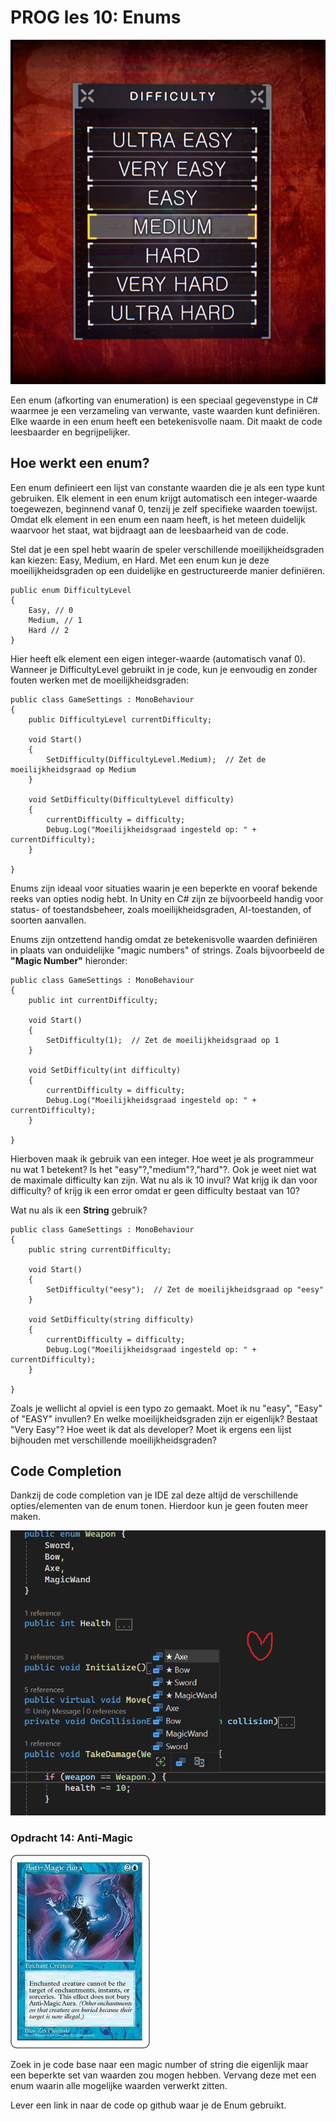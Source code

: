# PROG les 10: Enums

![menu](../src/13_02_enum_menu.png)

Een enum (afkorting van enumeration) is een speciaal gegevenstype in C# waarmee je een verzameling van verwante, vaste waarden kunt definiëren. Elke waarde in een enum heeft een betekenisvolle naam. Dit maakt de code leesbaarder en begrijpelijker.

## Hoe werkt een enum?

Een enum definieert een lijst van constante waarden die je als een type kunt gebruiken. Elk element in een enum krijgt automatisch een integer-waarde toegewezen, beginnend vanaf 0, tenzij je zelf specifieke waarden toewijst. Omdat elk element in een enum een naam heeft, is het meteen duidelijk waarvoor het staat, wat bijdraagt aan de leesbaarheid van de code.

Stel dat je een spel hebt waarin de speler verschillende moeilijkheidsgraden kan kiezen: Easy, Medium, en Hard. Met een enum kun je deze moeilijkheidsgraden op een duidelijke en gestructureerde manier definiëren.

```
public enum DifficultyLevel
{
    Easy, // 0
    Medium, // 1
    Hard // 2
}
```

Hier heeft elk element een eigen integer-waarde (automatisch vanaf 0). Wanneer je DifficultyLevel gebruikt in je code, kun je eenvoudig en zonder fouten werken met de moeilijkheidsgraden:

```
public class GameSettings : MonoBehaviour
{
    public DifficultyLevel currentDifficulty;

    void Start()
    {
        SetDifficulty(DifficultyLevel.Medium);  // Zet de moeilijkheidsgraad op Medium
    }

    void SetDifficulty(DifficultyLevel difficulty)
    {
        currentDifficulty = difficulty;
        Debug.Log("Moeilijkheidsgraad ingesteld op: " + currentDifficulty);
    }

}
```

Enums zijn ideaal voor situaties waarin je een beperkte en vooraf bekende reeks van opties nodig hebt. In Unity en C# zijn ze bijvoorbeeld handig voor status- of toestandsbeheer, zoals moeilijkheidsgraden, AI-toestanden, of soorten aanvallen.

Enums zijn ontzettend handig omdat ze betekenisvolle waarden definiëren in plaats van onduidelijke "magic numbers" of strings.
Zoals bijvoorbeeld de **"Magic Number"** hieronder:

```
public class GameSettings : MonoBehaviour
{
    public int currentDifficulty;

    void Start()
    {
        SetDifficulty(1);  // Zet de moeilijkheidsgraad op 1
    }

    void SetDifficulty(int difficulty)
    {
        currentDifficulty = difficulty;
        Debug.Log("Moeilijkheidsgraad ingesteld op: " + currentDifficulty);
    }

}
```

Hierboven maak ik gebruik van een integer. Hoe weet je als programmeur nu wat 1 betekent? Is het "easy"?,"medium"?,"hard"?. Ook je weet niet wat de maximale difficulty kan zijn. Wat nu als ik 10 invul? Wat krijg ik dan voor difficulty? of krijg ik een error omdat er geen difficulty bestaat van 10?

Wat nu als ik een **String** gebruik?

```
public class GameSettings : MonoBehaviour
{
    public string currentDifficulty;

    void Start()
    {
        SetDifficulty("eesy");  // Zet de moeilijkheidsgraad op "eesy"
    }

    void SetDifficulty(string difficulty)
    {
        currentDifficulty = difficulty;
        Debug.Log("Moeilijkheidsgraad ingesteld op: " + currentDifficulty);
    }

}
```

Zoals je wellicht al opviel is een typo zo gemaakt. Moet ik nu "easy", "Easy" of "EASY" invullen? En welke moeilijkheidsgraden zijn er eigenlijk? Bestaat "Very Easy"? Hoe weet ik dat als developer? Moet ik ergens een lijst bijhouden met verschillende moeilijkheidsgraden?

## Code Completion

Dankzij de code completion van je IDE zal deze altijd de verschillende opties/elementen van de enum tonen. Hierdoor kun je geen fouten meer maken.

![autocomplete](../src/13_01_enum_autocomplete.png)

### Opdracht 14: Anti-Magic

![anti magic](../src/13_03_anti_magic.jpg)

Zoek in je code base naar een magic number of string die eigenlijk maar een beperkte set van waarden zou mogen hebben. Vervang deze met een enum waarin alle mogelijke waarden verwerkt zitten.

Lever een link in naar de code op github waar je de Enum gebruikt.
